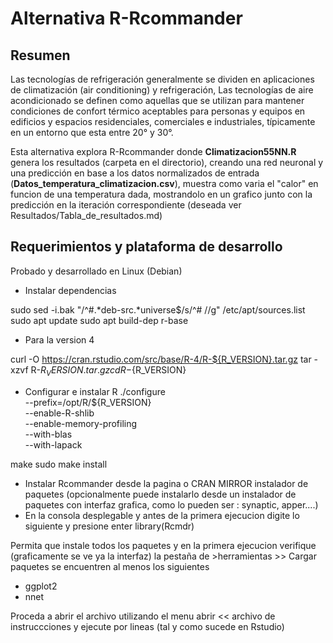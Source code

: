 # Alternativa R-Rcommander #

## Resumen ##

Las tecnologías de refrigeración generalmente se dividen en aplicaciones de climatización (air conditioning) y refrigeración, Las tecnologías de aire acondicionado se 
definen como aquellas que se utilizan para mantener condiciones de confort térmico aceptables para personas y equipos en edificios y espacios residenciales, comerciales 
e industriales, típicamente en un entorno que esta entre 20° y 30°. 

Esta alternativa explora R-Rcommander donde **Climatizacion55NN.R** genera los resultados (carpeta en el directorio), creando una red neuronal y una predicción en base a 
los datos normalizados de entrada (**Datos_temperatura_climatizacion.csv**), muestra como varia el "calor" en funcion de una temperatura dada, mostrandolo en un grafico 
junto con la predicción en la iteración correspondiente (deseada ver Resultados/Tabla_de_resultados.md)

## Requerimientos y plataforma de desarrollo ##

Probado y desarrollado en Linux (Debian)

- Instalar dependencias

sudo sed -i.bak "/^#.*deb-src.*universe$/s/^# //g" /etc/apt/sources.list
sudo apt update
sudo apt build-dep r-base

- Para la version 4

curl -O https://cran.rstudio.com/src/base/R-4/R-${R_VERSION}.tar.gz
tar -xzvf R-${R_VERSION}.tar.gz
cd R-${R_VERSION}


- Configurar e instalar R 
./configure \
    --prefix=/opt/R/${R_VERSION} \
    --enable-R-shlib \
    --enable-memory-profiling \
    --with-blas \
    --with-lapack

make
sudo make install

- Instalar Rcommander desde la pagina o CRAN MIRROR instalador de paquetes (opcionalmente puede instalarlo desde un instalador de paquetes con interfaz grafica, como
lo pueden ser : synaptic, apper....)
- En la consola desplegable y antes de la primera ejecucion digite lo siguiente y presione enter
library(Rcmdr)

Permita que instale todos los paquetes y en la primera ejecucion verifique (graficamente se ve ya la interfaz) la pestaña de >herramientas >> Cargar paquetes 
se encuentren al menos los siguientes 

- ggplot2
- nnet

Proceda a abrir el archivo utilizando el menu abrir << archivo de instruccciones y ejecute por lineas (tal y como sucede en Rstudio)



